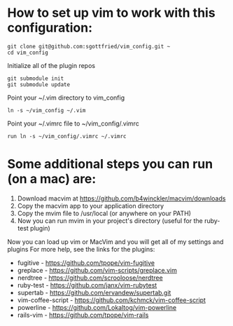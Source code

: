 # How to set up vim to work with this configuration:
    git clone git@github.com:sgottfried/vim_config.git ~
    cd vim_config
    
  Initialize all of the plugin repos
  
    git submodule init   
    git submodule update
    
  Point your ~/.vim directory to vim_config
  
    ln -s ~/vim_config ~/.vim
    
  Point your ~/.vimrc file to ~/vim_config/.vimrc
  
    run ln -s ~/vim_config/.vimrc ~/.vimrc

# Some additional steps you can run (on a mac) are:
  1. Download macvim at https://github.com/b4winckler/macvim/downloads
  2. Copy the macvim app to your application directory
  3. Copy the mvim file to /usr/local (or anywhere on your PATH)
  4. Now you can run mvim in your project's directory (useful for the ruby-test plugin)

Now you can load up vim or MacVim and you will get all of my settings and plugins
For more help, see the links for the plugins:

 * fugitive - https://github.com/tpope/vim-fugitive
 * greplace - https://github.com/vim-scripts/greplace.vim
 * nerdtree - https://github.com/scrooloose/nerdtree
 * ruby-test - https://github.com/janx/vim-rubytest
 * supertab - https://github.com/ervandew/supertab.git
 * vim-coffee-script - https://github.com/kchmck/vim-coffee-script
 * powerline - https://github.com/Lokaltog/vim-powerline
 * rails-vim - https://github.com/tpope/vim-rails